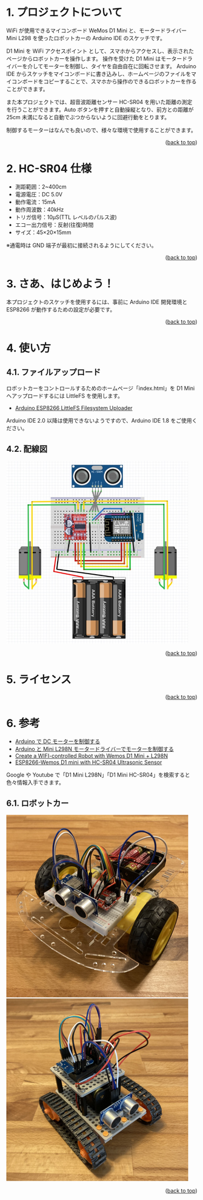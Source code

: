 <a name="readme-top"></a>

<!-- ABOUT THE PROJECT -->

# 1. プロジェクトについて

WiFi が使用できるマイコンボード WeMos D1 Mini と、モータードライバー Mini L298 を使ったロボットカーの Arduino IDE のスケッチです。

D1 Mini を WiFi アクセスポイント として、スマホからアクセスし、表示されたページからロボットカーを操作します。
操作を受けた D1 Mini はモータードライバーを介してモーターを制御し、タイヤを自由自在に回転させます。
Arduino IDE からスケッチをマイコンボードに書き込みし、ホームページのファイルをマイコンボードをコピーすることで、スマホから操作のできるロボットカーを作ることができます。

また本プロジェクトでは、超音波距離センサー HC-SR04 を用いた距離の測定を行うことができます。Auto ボタンを押すと自動操縦となり、前方との距離が 25cm 未満になると自動でぶつからないように回避行動をとります。

制御するモーターはなんでも良いので、様々な環境で使用することができます。

<p align="right">(<a href="#readme-top">back to top</a>)</p>

<!-- ABOUT THE TARGET -->

# 2. HC-SR04 仕様

- 測距範囲：2~400cm
- 電源電圧：DC 5.0V
- 動作電流：15mA
- 動作周波数：40kHz
- トリガ信号：10μS(TTL レベルのパルス波)
- エコー出力信号：反射(往復)時間
- サイズ：45×20×15mm

※通電時は GND 端子が最初に接続されるようにしてください。

<p align="right">(<a href="#readme-top">back to top</a>)</p>

<!-- GETTING STARTED -->

# 3. さあ、はじめよう！

本プロジェクトのスケッチを使用するには、事前に Arduino IDE 開発環境と ESP8266 が動作するための設定が必要です。

<p align="right">(<a href="#readme-top">back to top</a>)</p>

<!-- USAGE EXAMPLES -->

# 4. 使い方

## 4.1. ファイルアップロード

ロボットカーをコントロールするためのホームページ「index.html」を D1 Mini へアップロードするには LittleFS を使用します。

- [Arduino ESP8266 LittleFS Filesystem Uploader](https://github.com/earlephilhower/arduino-esp8266littlefs-plugin)

Arduino IDE 2.0 以降は使用できないようですので、Arduino IDE 1.8 をご使用ください。

## 4.2. 配線図

<img src="./img/wiring-diagram.jpeg" width="480">

<p align="right">(<a href="#readme-top">back to top</a>)</p>

<!-- LICENSE -->

# 5. ライセンス

<p align="right">(<a href="#readme-top">back to top</a>)</p>

<!-- ACKNOWLEDGMENTS -->

# 6. 参考

- [Arduino で DC モーターを制御する](https://burariweb.info/electronic-work/arduino-learning/arduino-motor-driver-l298n.html)
- [Arduino と Mini L298N モータードライバーでモーターを制御する](https://web-memo-s.hatenablog.com/entry/2021/02/22/125619)
- [Create a WIFI-controlled Robot with Wemos D1 Mini + L298N](https://www.youtube.com/watch?v=BuSS_MBPCEk)
- [ESP8266-Wemos D1 mini with HC-SR04 Ultrasonic Sensor](https://microdigisoft.com/esp8266-wemos-d1-mini-with-hc-sr04-ultrasonic-sensor/)

Google や Youtube で「D1 Mini L298N」「D1 Mini HC-SR04」を検索すると色々情報入手できます。

## 6.1. ロボットカー

<img src="./img/robot-car.jpeg" width="480">
<img src="./img/robot-tank.jpeg" width="480">

<p align="right">(<a href="#readme-top">back to top</a>)</p>
